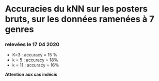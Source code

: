 # Accuracies du kNN sur les posters bruts, sur les données ramenées à 7 genres
### relevées le 17 04 2020

- K=3 : accuracy = 15 %
- k = 5 : accuracy = 18%
- k = 11 : accuracy = 16%

**Attention aux cas indécis**
